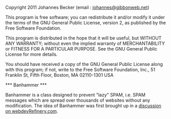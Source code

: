 Copyright 2011  Johannes Becker (email : johannes@gibbonweb.net)

This program is free software; you can redistribute it and/or modify
it under the terms of the GNU General Public License, version 2, as 
published by the Free Software Foundation.

This program is distributed in the hope that it will be useful,
but WITHOUT ANY WARRANTY; without even the implied warranty of
MERCHANTABILITY or FITNESS FOR A PARTICULAR PURPOSE.  See the
GNU General Public License for more details.

You should have received a copy of the GNU General Public License
along with this program; if not, write to the Free Software
Foundation, Inc., 51 Franklin St, Fifth Floor, Boston, MA  02110-1301  USA

*** Banhammer ***

Banhammer is a class designed to prevent "lazy" SPAM, i.e. SPAM messages
which are spread over thousands of websites without any modification.
The idea of Banhammer was first brought up in a [discussion on
webdevRefinery.com][1].

[1]: http://www.webdevrefinery.com/forums/topic/7318-the-lazy-spammer-banhammer/

